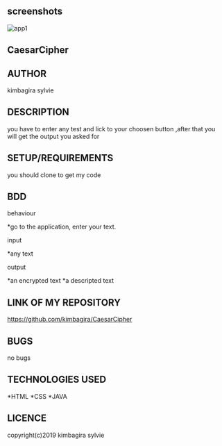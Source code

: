 
## screenshots

![app1](https://user-images.githubusercontent.com/52742393/65159085-d4ce7c00-da33-11e9-951b-9633e96d056b.png)

## CaesarCipher

## AUTHOR

kimbagira sylvie

## DESCRIPTION

you have to enter any test and lick to your choosen button ,after that you will get the output you asked for

## SETUP/REQUIREMENTS

you should clone to get my code


## BDD

behaviour

*go to the application, enter your text.

input

*any text

output

*an encrypted text
*a descripted text

## LINK OF MY REPOSITORY

https://github.com/kimbagira/CaesarCipher

## BUGS
  no bugs
## TECHNOLOGIES USED

*HTML
*CSS
*JAVA

## LICENCE

copyright(c)2019 kimbagira sylvie
